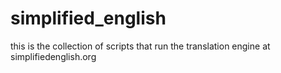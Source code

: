 # simplified_english
this is the collection of scripts that run the translation engine at simplifiedenglish.org
